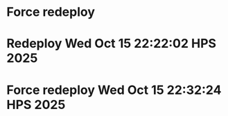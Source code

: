 # Force redeploy
# Redeploy Wed Oct 15 22:22:02 HPS 2025
# Force redeploy Wed Oct 15 22:32:24 HPS 2025
